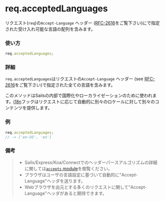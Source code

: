 # req.acceptedLanguages
リクエスト(`req`)の`Accept-Language` ヘッダー ([RFC-2616](http://www.w3.org/Protocols/rfc2616/rfc2616-sec14.html#sec14.4)をご覧下さい)にで指定された受け入れ可能な言語の配列を含みます。

### 使い方
```js
req.acceptedLanguages;
```

### 詳細

`req.acceptedLanguages`はリクエストの`Accept-Language` ヘッダー (see [RFC-2616](http://www.w3.org/Protocols/rfc2616/rfc2616-sec14.html#sec14.4)をご覧下さい)で指定された全ての言語を含みます。

このメソッドはSailsの内部で国際化やローカライゼーションのために使われます。[i18n](http://sailsjs.org/documentation/concepts/Internationalization)フックはリクエストに応じて自動的に別々のロケールに対して別々のコンテンツを提供します。


### 例

```js
req.acceptedLanguages;
// -> ['en-US', 'en']
```

### 備考
> + Sails/Express/Koa/Connectでのヘッダーパースアルゴリズムの詳細に関しては[`accepts` module](https://github.com/expressjs/accepts)を御覧ください。
> + ブラウザはユーザの言語設定に基づいて自動的に"Accept-Language"ヘッダを送ります。
> + Webブラウザを出元とする多くのリクエストに関して"Accept-Language"ヘッダがあると期待できます。




<docmeta name="uniqueID" value="reqacceptedLanguages311952">
<docmeta name="displayName" value="req.acceptedLanguages">
